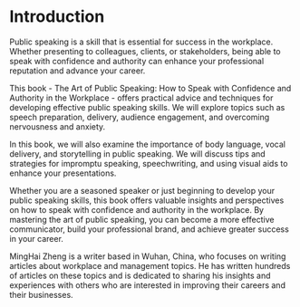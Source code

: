 # Introduction

Public speaking is a skill that is essential for success in the workplace. Whether presenting to colleagues, clients, or stakeholders, being able to speak with confidence and authority can enhance your professional reputation and advance your career.

This book - The Art of Public Speaking: How to Speak with Confidence and Authority in the Workplace - offers practical advice and techniques for developing effective public speaking skills. We will explore topics such as speech preparation, delivery, audience engagement, and overcoming nervousness and anxiety.

In this book, we will also examine the importance of body language, vocal delivery, and storytelling in public speaking. We will discuss tips and strategies for impromptu speaking, speechwriting, and using visual aids to enhance your presentations.

Whether you are a seasoned speaker or just beginning to develop your public speaking skills, this book offers valuable insights and perspectives on how to speak with confidence and authority in the workplace. By mastering the art of public speaking, you can become a more effective communicator, build your professional brand, and achieve greater success in your career.

MingHai Zheng is a writer based in Wuhan, China, who focuses on writing articles about workplace and management topics. He has written hundreds of articles on these topics and is dedicated to sharing his insights and experiences with others who are interested in improving their careers and their businesses.
